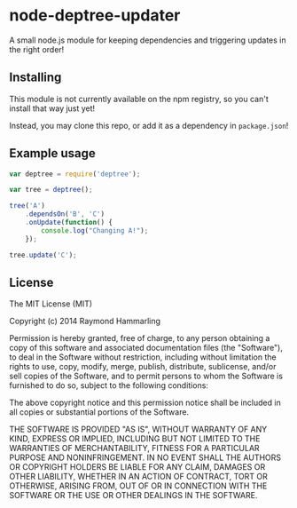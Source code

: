 # node-deptree-updater
A small node.js module for keeping dependencies and triggering updates in the right order!

## Installing
This module is not currently available on the npm registry, so you can't install that way just yet!

Instead, you may clone this repo, or add it as a dependency in `package.json`!

## Example usage
```js
var deptree = require('deptree');

var tree = deptree();

tree('A')
    .dependsOn('B', 'C')
    .onUpdate(function() {
    	console.log("Changing A!");
    });

tree.update('C');
```
    
## License
The MIT License (MIT)

Copyright (c) 2014 Raymond Hammarling

Permission is hereby granted, free of charge, to any person obtaining a copy of this software and associated documentation files (the "Software"), to deal in the Software without restriction, including without limitation the rights to use, copy, modify, merge, publish, distribute, sublicense, and/or sell copies of the Software, and to permit persons to whom the Software is furnished to do so, subject to the following conditions:

The above copyright notice and this permission notice shall be included in all copies or substantial portions of the Software.

THE SOFTWARE IS PROVIDED "AS IS", WITHOUT WARRANTY OF ANY KIND, EXPRESS OR IMPLIED, INCLUDING BUT NOT LIMITED TO THE WARRANTIES OF MERCHANTABILITY, FITNESS FOR A PARTICULAR PURPOSE AND NONINFRINGEMENT. IN NO EVENT SHALL THE AUTHORS OR COPYRIGHT HOLDERS BE LIABLE FOR ANY CLAIM, DAMAGES OR OTHER LIABILITY, WHETHER IN AN ACTION OF CONTRACT, TORT OR OTHERWISE, ARISING FROM, OUT OF OR IN CONNECTION WITH THE SOFTWARE OR THE USE OR OTHER DEALINGS IN THE SOFTWARE.